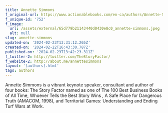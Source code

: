 ```yaml
---
title: Annette Simmons
f_original-url: https://www.actionablebooks.com/en-ca/authors/Annette-Simmons/
f_unique-id: '752'
f_image:
  url: /assets/external/65d779b21143440d0430e8c0_annette-simmons.jpeg
  alt: null
slug: annette-simmons
updated-on: '2024-02-23T13:31:12.265Z'
created-on: '2024-02-22T16:43:30.787Z'
published-on: '2024-02-23T13:42:23.311Z'
f_twitter-2: http://twitter.com/TheStoryFactor/
f_website-2: http://about.me/annettesimmons
layout: '[authors].html'
tags: authors
---
```


Annette Simmons is a vibrant keynote speaker, consultant and author of four books: The Story Factor named as one of The 100 Best Business Books of All Time, Whoever Tells the Best Story Wins , A Safe Place for Dangerous Truth (AMACOM, 1998), and Territorial Games: Understanding and Ending Turf Wars at Work.
